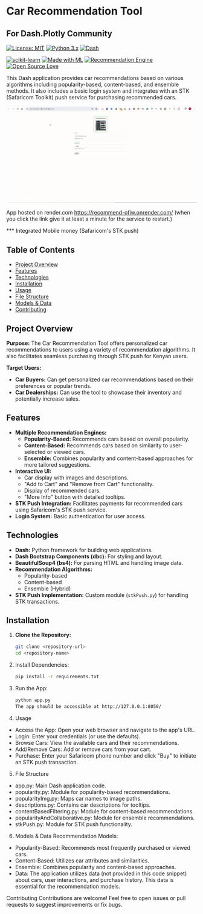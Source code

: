 # Car Recommendation Tool

## For Dash.Plotly Community

[![License: MIT](https://img.shields.io/badge/License-MIT-yellow.svg)](https://opensource.org/licenses/MIT)
[![Python 3.x](https://img.shields.io/badge/python-3.x-blue.svg)](https://www.python.org/)
[![Dash](https://img.shields.io/badge/Dash-v2-orange)](https://dash.plotly.com/)                    
  
[![scikit-learn](https://img.shields.io/badge/scikit--learn-0.24-orange.svg)](https://scikit-learn.org/stable/)
[![Made with ML](https://img.shields.io/badge/Made%20with-ML-red)](https://github.com/madewithml)
[![Recommendation Engine](https://img.shields.io/badge/Type-Recommendation%20Engine-brightgreen)](https://en.wikipedia.org/wiki/Recommender_system)
[![Open Source Love](https://badges.frapsoft.com/os/v1/open-source.svg?v=103)](https://github.com/ellerbrock/open-source-badges/)                                                                                                    

This Dash application provides car recommendations based on various algorithms including popularity-based, content-based, and ensemble methods. It also includes a basic login system and integrates with an STK (Safaricom Toolkit) push service for purchasing recommended cars.


[![Dental Diagnosis Demo Video](https://github.com/dallo7/Recommend/blob/1eeec948ee6c4cde30f6362a19d5f1400f55b847/carReccomender.gif)]()


App hosted on render.com https://recommend-ofiw.onrender.com/  (when you click the link give it at least a minute for the service to restart.) 

*** Integrated Mobile money (Safaricom's STK push)                                        
  

## Table of Contents

- [Project Overview](#project-overview)
- [Features](#features)
- [Technologies](#technologies)
- [Installation](#installation)
- [Usage](#usage)
- [File Structure](#file-structure)
- [Models & Data](#models--data)
- [Contributing](#contributing)

## Project Overview

**Purpose:** The Car Recommendation Tool offers personalized car recommendations to users using a variety of recommendation algorithms. It also facilitates seamless purchasing through STK push for Kenyan users.

**Target Users:**

- **Car Buyers:**  Can get personalized car recommendations based on their preferences or popular trends.
- **Car Dealerships:** Can use the tool to showcase their inventory and potentially increase sales.

## Features

- **Multiple Recommendation Engines:**
    - **Popularity-Based:** Recommends cars based on overall popularity.
    - **Content-Based:** Recommends cars based on similarity to user-selected or viewed cars.
    - **Ensemble:** Combines popularity and content-based approaches for more tailored suggestions.
- **Interactive UI:**
    - Car display with images and descriptions.
    - "Add to Cart" and "Remove from Cart" functionality.
    - Display of recommended cars.
    - "More Info" button with detailed tooltips.
- **STK Push Integration:** Facilitates payments for recommended cars using Safaricom's STK push service.
- **Login System:** Basic authentication for user access.


## Technologies

- **Dash:** Python framework for building web applications.
- **Dash Bootstrap Components (dbc):** For styling and layout.
- **BeautifulSoup4 (bs4):** For parsing HTML and handling image data.
- **Recommendation Algorithms:**
    - Popularity-based
    - Content-based
    - Ensemble (Hybrid)
- **STK Push Implementation:** Custom module (`stkPush.py`) for handling STK transactions.

## Installation

1. **Clone the Repository:**
   ```bash
   git clone <repository-url>
   cd <repository-name>
   ```

2. Install Dependencies:

    ```Bash
    pip install -r requirements.txt
    ```
3.  Run the App:
    ```Bash                                                                                                                        
    python app.py
    The app should be accessible at http://127.0.0.1:8050/
    ```          
4. Usage
* Access the App: Open your web browser and navigate to the app's URL.
* Login: Enter your credentials (or use the defaults).
* Browse Cars: View the available cars and their recommendations.
* Add/Remove Cars: Add or remove cars from your cart.
* Purchase: Enter your Safaricom phone number and click "Buy" to initiate an STK push transaction.

5. File Structure
* app.py: Main Dash application code.
* popularity.py: Module for popularity-based recommendations.
* popularityImg.py: Maps car names to image paths.
* descriptions.py: Contains car descriptions for tooltips.
* contentBasedFiltering.py: Module for content-based recommendations.
* popularityAndCollaborative.py: Module for ensemble recommendations.
* stkPush.py: Module for STK push functionality.

6. Models & Data
Recommendation Models:

* Popularity-Based: Recommends most frequently purchased or viewed cars.                                                                                                                                                                                                                                                                    
* Content-Based: Utilizes car attributes and similarities.
* Ensemble: Combines popularity and content-based approaches.
* Data: The application utilizes data (not provided in this code snippet) about cars, user interactions, and purchase history. This data is essential for the recommendation models.

Contributing
Contributions are welcome! Feel free to open issues or pull requests to suggest improvements or fix bugs.
                      
                      
                      
                      
                      
                      
                      
  
